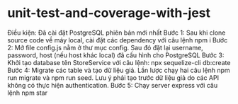 # unit-test-and-coverage-with-jest
Điều kiện: Đã cài đặt PostgreSQL phiên bản mới nhất
Bước 1: Sau khi clone source code về máy local, cài đặt các dependency với câu lệnh 
npm i
Bước 2: Mở file config.js nằm ở thư mục config. Sau đó đặt lại username, password, 
host (nếu host khác local) đã cấu hình cho PostgreSQL
Bước 3: Khởi tạo database tên StoreService với câu lệnh: npx sequelize-cli db:create
Bước 4: Migrate các table và tạo dữ liệu giả. Lần lược chạy hai câu lệnh npm run migrate 
và npm run seed. Lưu ý phải tạo trước dữ liệu giả do các API không có thực hiện 
authentication.
Bước 5: Chạy server express với câu lệnh npm star
